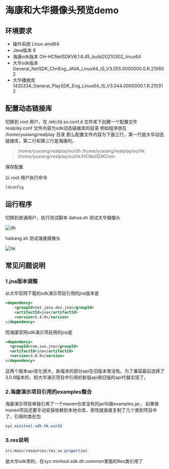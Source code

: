 # 海康和大华摄像头预览demo

## 环境要求
- 操作系统 Linux amd64 
- Java版本   8
- 海康sdk版本  CH-HCNetSDKV6.1.6.45_build20210302_linux64
- 大华sdk版本  General_NetSDK_ChnEng_JAVA_Linux64_IS_V3.055.0000000.0.R.210602
- 大华播放库   1435334_General_PlaySDK_Eng_Linux64_IS_V3.044.0000000.1.R.210312

## 配置动态链接库

切换到 root 用户，在 /etc/ld.so.conf.d 文件夹下创建一个配置文件 realplay.conf
文件内容为sdk动态链接库的目录
例如程序放在 /home/yuxiang/realplay 目录
那么配置文件内容为下面三行，第一行是大华动态链接库，第二行和第三行是海康的。

> /home/yuxiang/realplay/so/dh
> /home/yuxiang/realplay/so/hk
> /home/yuxiang/realplay/so/hk/HCNetSDKCom

保存配置

以 root 用户执行命令

```java
ldconfig
```

## 运行程序
切换到普通用户，执行测试脚本
dahua.sh    测试大华摄像头

![dh](https://github.com/codezyx/hikvision-dahua-sdk-realplay/blob/master/dh.jpg)

haikang.sh  测试海康摄像头

![hk](https://github.com/codezyx/hikvision-dahua-sdk-realplay/blob/master/hk.jpg)

## 常见问题说明
### 1.jna版本调整
从大华官网下载的sdk演示项目引用的jna版本是
```xml
<dependency>
    <groupId>net.java.dev.jna</groupId>
    <artifactId>jna</artifactId>
    <version>5.4.0</version>
</dependency>
```
而海康官网sdk演示项目用的jna是

```xml
<dependency>
  <groupId>com.sun.jna</groupId>
  <artifactId>jna</artifactId>
  <version>3.0.9</version>
</dependency>
```

这两个版本api变化很大，新版本的部分api在旧版本里没有。为了兼容最后选择了3.0.9版本的，把大华演示项目中引用的新版api用旧版的api代替实现了。

### 2.海康演示项目引用的examples整合
海康演示项目单独引用了一个maven仓库没有的jar叫做examples.jar，
如果做maven项目还要手动安装依赖到本地仓库，索性就直接复制了几个类到项目中了，引用的类在包
```java
xyz.minitool.sdk.hk.win32
```

### 3.res说明
```java
src/main/resources/res_xx.properties
```
是大华sdk带的，在xyz.minitool.sdk.dh.common里面的Res类引用了

